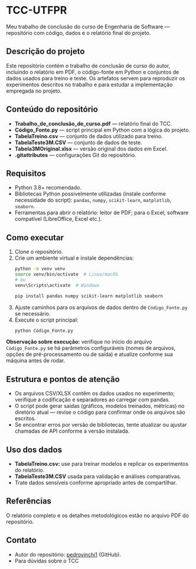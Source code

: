 # TCC-UTFPR

Meu trabalho de conclusão do curso de Engenharia de Software — repositório com código, dados e o relatório final do projeto.

## Descrição do projeto

Este repositório contém o trabalho de conclusão de curso do autor, incluindo o relatório em PDF, o código-fonte em Python e conjuntos de dados usados para treino e teste. Os artefatos servem para reproduzir os experimentos descritos no trabalho e para estudar a implementação empregada no projeto.

## Conteúdo do repositório

- **Trabalho_de_conclusão_de_curso.pdf** — relatório final do TCC.
- **Código_Fonte.py** — script principal em Python com a lógica do projeto.
- **TabelaTreino.csv** — conjunto de dados utilizado para treino.
- **TabelaTeste3M.CSV** — conjunto de dados de teste.
- **Tabela3MOriginal.xlsx** — versão original dos dados em Excel.
- **.gitattributes** — configurações Git do repositório.

## Requisitos

- Python 3.8+ recomendado.
- Bibliotecas Python possivelmente utilizadas (instale conforme necessidade do script): `pandas`, `numpy`, `scikit-learn`, `matplotlib`, `seaborn`.
- Ferramentas para abrir o relatório: leitor de PDF; para o Excel, software compatível (LibreOffice, Excel etc.).

## Como executar

1.  Clone o repositório.
2.  Crie um ambiente virtual e instale dependências:
    ```bash
    python -m venv venv
    source venv/bin/activate  # Linux/macOS
    # ou
    venv\Scripts\activate  # Windows
    ```
    ```bash
    pip install pandas numpy scikit-learn matplotlib seaborn
    ```
3.  Ajuste caminhos para os arquivos de dados dentro de `Código_Fonte.py` se necessário.
4.  Execute o script principal:
    ```bash
    python Código_Fonte.py
    ```

**Observação sobre execução:** verifique no início do arquivo `Código_Fonte.py` se há parâmetros configuráveis (nomes de arquivos, opções de pré-processamento ou de saída) e atualize conforme sua máquina antes de rodar.

## Estrutura e pontos de atenção

-   Os arquivos CSV/XLSX contêm os dados usados no experimento; verifique a codificação e separadores ao carregar com pandas.
-   O script pode gerar saídas (gráficos, modelos treinados, métricas) no diretório atual — revise o código para confirmar onde os arquivos são escritos.
-   Se encontrar erros por versão de bibliotecas, tente atualizar ou ajustar chamadas de API conforme a versão instalada.

## Uso dos dados

-   **TabelaTreino.csv:** use para treinar modelos e replicar os experimentos do relatório.
-   **TabelaTeste3M.CSV** usada para validação e análises comparativas.
-   Trate dados sensíveis conforme apropriado antes de compartilhar.

## Referências

O relatório completo e os detalhes metodológicos estão no arquivo PDF do repositório.

## Contato

-   Autor do repositório: [pedrovinchi1](https://github.com/pedrovinchi1) (GitHub).
-   Para dúvidas sobre o TCC
